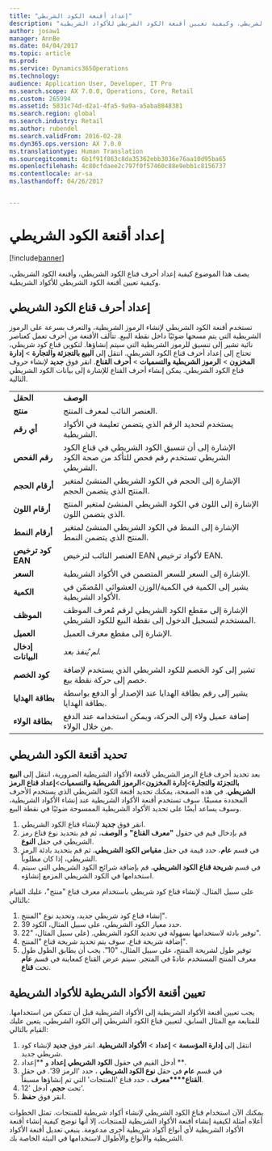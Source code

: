 ```yaml
---
title: "إعداد أقنعة الكود الشريطي"
description: "يصف هذا الموضوع كيفية إعداد أحرف قناع الكود الشريطي، وأقنعة الكود الشريطي، وكيفية تعيين أقنعة الكود الشريطي للأكواد الشريطية."
author: josaw1
manager: AnnBe
ms.date: 04/04/2017
ms.topic: article
ms.prod: 
ms.service: Dynamics365Operations
ms.technology: 
audience: Application User, Developer, IT Pro
ms.search.scope: AX 7.0.0, Operations, Core, Retail
ms.custom: 265994
ms.assetid: 5831c74d-d2a1-4fa5-9a9a-a5aba8848381
ms.search.region: global
ms.search.industry: Retail
ms.author: rubendel
ms.search.validFrom: 2016-02-28
ms.dyn365.ops.version: AX 7.0.0
ms.translationtype: Human Translation
ms.sourcegitcommit: 6b1f91f863c8da35362ebb3036e76aa10d95ba65
ms.openlocfilehash: 4c80cfdaee2c797f0f57460c88e9ebb1c8156737
ms.contentlocale: ar-sa
ms.lasthandoff: 04/26/2017


---
```


# <a name="set-up-bar-code-masks"></a>إعداد أقنعة الكود الشريطي

[!include[banner](includes/banner.md)]


يصف هذا الموضوع كيفية إعداد أحرف قناع الكود الشريطي، وأقنعة الكود الشريطي، وكيفية تعيين أقنعة الكود الشريطي للأكواد الشريطية.

<a name="set-up-bar-code-mask-characters"></a>إعداد أحرف قناع الكود الشريطي
-------------------------------

تستخدم أقنعة الكود الشريطي لإنشاء الرموز الشريطية، والتعرف بسرعة على الرموز الشريطية التي يتم مسحها ضوئيًا داخل نقطة البيع. تتآلف الأقنعة من أحرف تعمل كعناصر نائية تشير إلى تنسيق للرموز الشريطية التي سيتم إنشاؤها. لتكوين قناع كود شريطي، تحتاج إلى إعداد أحرف قناع الكود الشريطي. انتقل إلى **البيع بالتجزئة والتجارة** &gt; **إدارة المخزون** &gt; **الرموز الشريطية والتسميات** &gt; **أحرف القناع**. انقر فوق **جديد** لإنشاء حروف قناع الكود الشريطي. يمكن إنشاء أحرف القناع للإشارة إلى بيانات الكود الشريطي التالية.

|                      |                                                                                                                 |
|----------------------|-----------------------------------------------------------------------------------------------------------------|
| **الحقل**            | **الوصف**                                                                                                 |
| **منتج**          | العنصر النائب لمعرف المنتج.                                                                                     |
| **أي رقم**       | يستخدم لتحديد الرقم الذي يتضمن تعليمة في الأكواد الشريطية.                                                  |
| **رقم الفحص**      | الإشارة إلى أن تنسيق الكود الشريطي في قناع الكود الشريطي تستخدم رقم فحص للتأكد من صحة الكود الشريطي. |
| **أرقام الحجم**       | الإشارة إلى الحجم في الكود الشريطي المنشئ لمتغير المنتج الذي يتضمن الحجم.                                 |
| **أرقام اللون**      | الإشارة إلى اللون في الكود الشريطي المنشئ لمتغير المنتج الذي يتضمن اللون.                               |
| **أرقام النمط**      | الإشارة إلى النمط في الكود الشريطي المنشئ لمتغير المنتج الذي يتضمن النمط.                             |
| **كود ترخيص EAN** | العنصر النائب لترخيص EAN لأكواد ترخيص EAN.                                                       |
| **السعر**            | الإشارة إلى السعر للسعر المتضمن في الأكواد الشريطية.                                                                   |
| **الكمية**         | يشير إلى الكمية في الكمية/الوزن العشوائي المُضمّن في الأكواد الشريطية.                                                |
| **الموظف**         | الإشارة إلى مقطع الكود الشريطي لرقم مُعرف الموظف المستخدم لتسجيل الدخول إلى نقطة البيع للكود الشريطي.                                  |
| **العميل**         | الإشارة إلى مقطع معرف العميل.                                                                                  |
| **إدخال البيانات**       | *لم يُنفذ بعد.*                                                                                          |
| **كود الخصم**    | تشير إلى كود الخصم للكود الشريطي الذي يستخدم لإضافة خصم إلى حركة نقطة بيع.             |
| **بطاقة الهدايا**        | يشير إلى رقم بطاقة الهدايا عند الإصدار أو الدفع بواسطة بطاقة الهدايا.                                               |
| **بطاقة الولاء**     | إضافة عميل ولاء إلى الحركة، ويمكن استخدامه عند الدفع من خلال الولاء.                             |

## <a name="define-bar-code-masks"></a>تحديد أقنعة الكود الشريطي
بعد تحديد أحرف قناع الرمز الشريطي لأقنعة الأكواد الشريطية الضرورية، انتقل إلى **البيع بالتجزئة والتجارة**&gt;**إدارة المخزون**&gt;**الرموز الشريطية والتسميات**&gt;**إعداد قناع الرمز الشريطي**. في هذه الصفحة، يمكنك تحديد أقنعة الكود الشريطي الذي يستخدم الأحرف المحددة مسبقًا. سوف تستخدم أقنعة الأكواد الشريطية عند إنشاء الأكواد الشريطية، وسوف يساعد أيضًا على تحديد الأكواد الشريطية الممسوحة ضوئيًا في نقطة البيع.

1.  انقر فوق **جديد** لإنشاء قناع الكود الشريطي.
2.  قم بإدخال قيم في حقول **"معرف القناع"** و **الوصف**،  ثم قم بتحديد نوع قناع رمز الشريطي في حقل **النوع**.
3.  في قسم **عام**، حدد قيمة في حقل **مقياس الكود الشريطي**، ثم قم بتحديد بادئة الرمز الشريطي، إذا كان مطلوباً.
4.  في قسم **شريحة قناع الكود الشريطي**، قم بإضافة شرائح الكود الشريطي التي سيتم استخدامها في الكود الشريطي المزمع إنشاؤه.

على سبيل المثال، لإنشاء قناع كود شريطي باستخدام معرف قناع "منتج"، عليك القيام بالتالي:

1.  إنشاء قناع كود شريطي جديد، وتحديد نوع "المنتج".
2.  حدد معيار الكود الشريطي، على سبيل المثال، الكود 39.
3.  توفير بادئة لاستخدامها بسهولة في تحديد الكود الشريطي. (على سبيل المثال، "22".
4.  إضافة شريحة قناع. سوف يتم تحديد شريحة قناع "المنتج".
5.  توفير طول لشريحة المنتج، على سبيل المثال، "10". يجب أن يطابق الطول طول معرف المنتج المستخدم عادةً في المتجر. سيتم عرض القناع كمعاينة في قسم **عام** تحت **قناع**.

## <a name="assign-bar-code-masks-to-bar-codes"></a>تعيين أقنعة الأكواد الشريطية للأكواد الشريطية
يجب تعيين أقنعة الأكواد الشريطية إلى الأكواد الشريطية قبل أن تتمكن من استخدامها. للمتابعة مع المثال السابق، لتعيين قناع الكود الشريطي إلى الكود الشريطي، يتعين عليك القيام بالتالي:

1.  انتقل إلى **إدارة المؤسسة** &gt; **إعداد** &gt; **الأكواد الشريطية**. انقر فوق **جديد** لإنشاء كود شريطي جديد.
2.  أدخل القيم في حقول **الكود الشريطي** **إعداد** و **إعداد **.
3.  في قسم **عام** في حقل **نوع الكود الشريطي** ، حدد 'الرمز 39'. في حقل **القناع****معرف** ، حدد قناع 'المنتجات' التي تم إنشاؤها مسبقاً.
4.  تحت **حجم**، أدخل '12'.
5.  انقر فوق **حفظ**.

يمكنك الآن استخدام قناع الكود الشريطي لإنشاء أكواد شريطية للمنتجات. تمثل الخطوات أعلاه أمثلة لكيفية إنشاء أقنعة الأكواد الشريطية للمنتجات، إلا أنها توضح كيفية إنشاء أقنعة الأكواد الشريطية لأي أنواع أكواد شريطية أخرى مدعومة. ينبغي تعديل أقنعة الأكواد الشريطية والأنواع والأطوال لاستخدامها في البيئة الخاصة بك.




